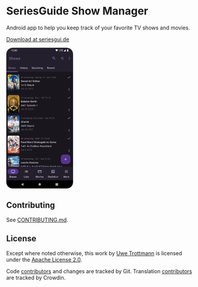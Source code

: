 # SeriesGuide Show Manager

Android app to help you keep track of your favorite TV shows and movies.

[Download at seriesgui.de](https://seriesgui.de)

<img src="screenshots/phone.png" height="375"/>

## Contributing

See [CONTRIBUTING.md](CONTRIBUTING.md).

## License

Except where noted otherwise, this work by [Uwe Trottmann](https://uwetrottmann.com) is licensed under the [Apache License 2.0](LICENSE.txt).

Code [contributors](https://github.com/UweTrottmann/SeriesGuide/graphs/contributors) and changes are tracked by Git.
Translation [contributors](https://crowdin.com/project/seriesguide-translations/activity_stream) are tracked by Crowdin.
